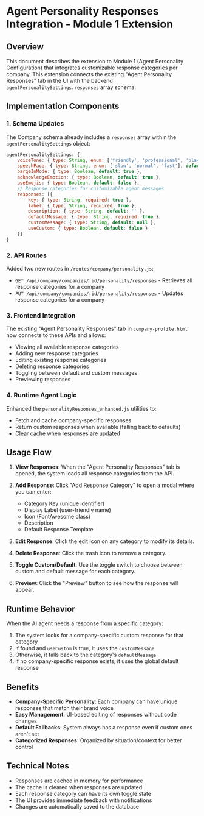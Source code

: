 # Agent Personality Responses Integration - Module 1 Extension

## Overview

This document describes the extension to Module 1 (Agent Personality Configuration) that integrates customizable response categories per company. This extension connects the existing "Agent Personality Responses" tab in the UI with the backend `agentPersonalitySettings.responses` array schema.

## Implementation Components

### 1. Schema Updates

The Company schema already includes a `responses` array within the `agentPersonalitySettings` object:

```javascript
agentPersonalitySettings: {
    voiceTone: { type: String, enum: ['friendly', 'professional', 'playful'], default: 'friendly' },
    speechPace: { type: String, enum: ['slow', 'normal', 'fast'], default: 'normal' },
    bargeInMode: { type: Boolean, default: true },
    acknowledgeEmotion: { type: Boolean, default: true },
    useEmojis: { type: Boolean, default: false },
    // Response categories for customizable agent messages
    responses: [{
        key: { type: String, required: true },
        label: { type: String, required: true },
        description: { type: String, default: '' },
        defaultMessage: { type: String, required: true },
        customMessage: { type: String, default: null },
        useCustom: { type: Boolean, default: false }
    }]
}
```

### 2. API Routes

Added two new routes in `/routes/company/personality.js`:

- `GET /api/company/companies/:id/personality/responses` - Retrieves all response categories for a company
- `PUT /api/company/companies/:id/personality/responses` - Updates response categories for a company

### 3. Frontend Integration

The existing "Agent Personality Responses" tab in `company-profile.html` now connects to these APIs and allows:

- Viewing all available response categories
- Adding new response categories
- Editing existing response categories
- Deleting response categories
- Toggling between default and custom messages
- Previewing responses

### 4. Runtime Agent Logic

Enhanced the `personalityResponses_enhanced.js` utilities to:

- Fetch and cache company-specific responses
- Return custom responses when available (falling back to defaults)
- Clear cache when responses are updated

## Usage Flow

1. **View Responses**: When the "Agent Personality Responses" tab is opened, the system loads all response categories from the API.

2. **Add Response**: Click "Add Response Category" to open a modal where you can enter:
   - Category Key (unique identifier)
   - Display Label (user-friendly name)
   - Icon (FontAwesome class)
   - Description
   - Default Response Template

3. **Edit Response**: Click the edit icon on any category to modify its details.

4. **Delete Response**: Click the trash icon to remove a category.

5. **Toggle Custom/Default**: Use the toggle switch to choose between custom and default message for each category.

6. **Preview**: Click the "Preview" button to see how the response will appear.

## Runtime Behavior

When the AI agent needs a response from a specific category:

1. The system looks for a company-specific custom response for that category
2. If found and `useCustom` is true, it uses the `customMessage`
3. Otherwise, it falls back to the category's `defaultMessage`
4. If no company-specific response exists, it uses the global default response

## Benefits

- **Company-Specific Personality**: Each company can have unique responses that match their brand voice
- **Easy Management**: UI-based editing of responses without code changes
- **Default Fallbacks**: System always has a response even if custom ones aren't set
- **Categorized Responses**: Organized by situation/context for better control

## Technical Notes

- Responses are cached in memory for performance
- The cache is cleared when responses are updated
- Each response category can have its own toggle state
- The UI provides immediate feedback with notifications
- Changes are automatically saved to the database
